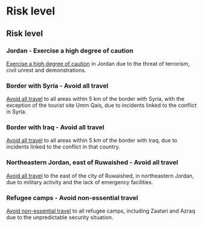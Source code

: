 # Risk level

## Risk level

### Jordan - Exercise a high degree of caution

[Exercise a high degree of caution](#levels "Risk Levels") in Jordan due to the threat of terrorism, civil unrest and demonstrations.

### Border with Syria - Avoid all travel

[Avoid all travel](#levels "Risk Levels") to all areas within 5 km of the border with Syria, with the exception of the tourist site Umm Qais, due to incidents linked to the conflict in Syria.

### Border with Iraq - Avoid all travel

[Avoid all travel](#levels "Risk Levels") to all areas within 5 km of the border with Iraq, due to incidents linked to the conflict in that country.

### Northeastern Jordan, east of Ruwaished - Avoid all travel

[Avoid all travel](#levels "Risk Levels") to the east of the city of Ruwaished, in northeastern Jordan, due to military activity and the lack of emergency facilities.

### Refugee camps - Avoid non-essential travel

[Avoid non-essential travel](#levels "Risk Levels") to all refugee camps, including Zaatari and Azraq due to the unpredictable security situation.